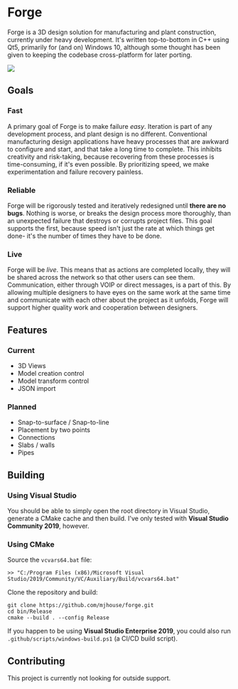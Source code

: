 # Forge

Forge is a 3D design solution for manufacturing and plant construction, currently under heavy development. It's written top-to-bottom in C++ using Qt5, primarily for (and on) Windows 10, although some thought has been given to keeping the codebase cross-platform for later porting. 

![](docs/mouse-extrude.gif)

## Goals

### Fast
A primary goal of Forge is to make failure *easy*. Iteration is part of any development process, and plant design is no different. Conventional manufacturing design applications have heavy processes that are awkward to configure and start, and that take a long time to complete. This inhibits creativity and risk-taking, because recovering from these processes is time-consuming, if it's even possible. By prioritizing speed, we make experimentation and failure recovery painless.

### Reliable
Forge will be rigorously tested and iteratively redesigned until __there are no bugs__. Nothing is worse, or breaks the design process more thoroughly, than an unexpected failure that destroys or corrupts project files. This goal supports the first, because speed isn't just the rate at which things get done- it's the number of times they have to be done. 

### Live
Forge will be *live*. This means that as actions are completed locally, they will be shared across the network so that other users can see them. Communication, either through VOIP or direct messages, is a part of this. By allowing multiple designers to have eyes on the same work at the same time and communicate with each other about the project as it unfolds, Forge will support higher quality work and cooperation between designers.


## Features

### Current
* 3D Views
* Model creation control
* Model transform control
* JSON import

### Planned
* Snap-to-surface / Snap-to-line
* Placement by two points
* Connections
* Slabs / walls
* Pipes

## Building

### Using Visual Studio

You should be able to simply open the root directory in Visual Studio, generate a CMake cache and then build. I've only tested with __Visual Studio Community 2019__, however.

### Using CMake

Source the `vcvars64.bat` file:

```
>> "C:/Program Files (x86)/Microsoft Visual Studio/2019/Community/VC/Auxiliary/Build/vcvars64.bat"
```

Clone the repository and build:
```
git clone https://github.com/mjhouse/forge.git
cd bin/Release
cmake --build . --config Release
```

If you happen to be using __Visual Studio Enterprise 2019__, you could also run `.github/scripts/windows-build.ps1` (a CI/CD build script).

## Contributing

This project is currently not looking for outside support.